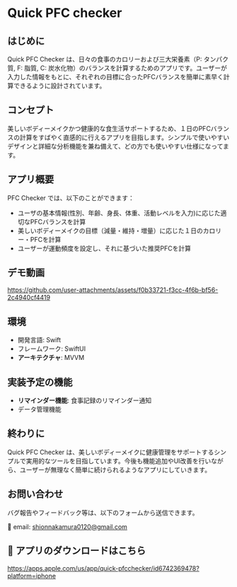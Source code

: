 # Quick PFC checker

## はじめに

Quick PFC Checker は、日々の食事のカロリーおよび三大栄養素（P: タンパク質, F: 脂質, C: 炭水化物）のバランスを計算するためのアプリです。ユーザーが入力した情報をもとに、それぞれの目標に合ったPFCバランスを簡単に素早く計算できるように設計されています。

## コンセプト

美しいボディーメイクかつ健康的な食生活サポートするため、１日のPFCバランスの計算をすばやく直感的に行えるアプリを目指します。シンプルで使いやすいデザインと詳細な分析機能を兼ね備えて、どの方でも使いやすい仕様になってます。

## アプリ概要

PFC Checker では、以下のことができます：

- ユーザの基本情報(性別、年齢、身長、体重、活動レベルを入力)に応じた適切なPFCバランスを計算
- 美しいボディーメイクの目標（減量・維持・増量）に応じた１日のカロリー・PFCを計算
- ユーザーが運動頻度を設定し、それに基づいた推奨PFCを計算

## デモ動画




https://github.com/user-attachments/assets/f0b33721-f3cc-4f6b-bf56-2c4940cf4419




## 環境

- 開発言語: Swift
- フレームワーク: SwiftUI
- **アーキテクチャ**: MVVM

## 実装予定の機能

- **リマインダー機能**: 食事記録のリマインダー通知
- データ管理機能


## 終わりに

Quick PFC Checker は、美しいボディーメイクに健康管理をサポートするシンプルで実用的なツールを目指しています。今後も機能追加やUI改善を行いながら、ユーザーが無理なく簡単に続けられるようなアプリにしていきます。

お問い合わせ
--
バグ報告やフィードバック等は、以下のフォームから送信できます。

📩 email: shionnakamura0120@gmail.com

📲 アプリのダウンロードはこちら
--
https://apps.apple.com/us/app/quick-pfcchecker/id6742369478?platform=iphone

